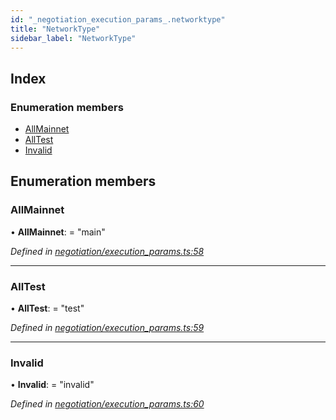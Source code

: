 ```yaml
---
id: "_negotiation_execution_params_.networktype"
title: "NetworkType"
sidebar_label: "NetworkType"
---
```


## Index

### Enumeration members

* [AllMainnet](_negotiation_execution_params_.networktype.md#allmainnet)
* [AllTest](_negotiation_execution_params_.networktype.md#alltest)
* [Invalid](_negotiation_execution_params_.networktype.md#invalid)

## Enumeration members

###  AllMainnet

• **AllMainnet**: = "main"

*Defined in [negotiation/execution_params.ts:58](https://github.com/comit-network/comit-js-sdk/blob/638de0e/src/negotiation/execution_params.ts#L58)*

___

###  AllTest

• **AllTest**: = "test"

*Defined in [negotiation/execution_params.ts:59](https://github.com/comit-network/comit-js-sdk/blob/638de0e/src/negotiation/execution_params.ts#L59)*

___

###  Invalid

• **Invalid**: = "invalid"

*Defined in [negotiation/execution_params.ts:60](https://github.com/comit-network/comit-js-sdk/blob/638de0e/src/negotiation/execution_params.ts#L60)*
